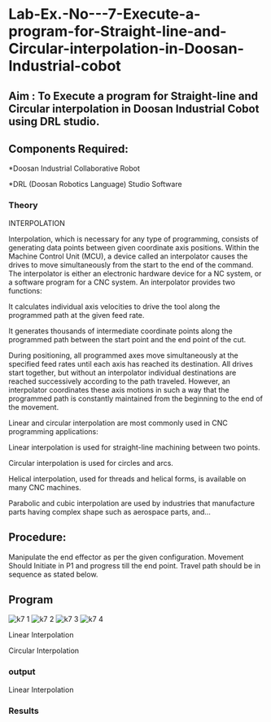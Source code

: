 # Lab-Ex.-No---7-Execute-a-program-for-Straight-line-and-Circular-interpolation-in-Doosan-Industrial-cobot
## Aim : To Execute a program for Straight-line and Circular interpolation in Doosan Industrial Cobot using DRL studio.

## Components Required:

*Doosan Industrial Collaborative Robot

*DRL (Doosan Robotics Language) Studio Software

### Theory 
INTERPOLATION

Interpolation, which is necessary for any type of programming, consists of generating data points between given coordinate axis positions. Within the Machine Control Unit (MCU), a device called an interpolator causes the drives to move simultaneously from the start to the end of the command. The interpolator is either an electronic hardware device for a NC system, or a software program for a CNC system. An interpolator provides two functions:

It calculates individual axis velocities to drive the tool along the programmed path at the given feed rate.

It generates thousands of intermediate coordinate points along the programmed path between the start point and the end point of the cut.

During positioning, all programmed axes move simultaneously at the specified feed rates until each axis has reached its destination. All drives start together, but without an interpolator individual destinations are reached successively according to the path traveled. However, an interpolator coordinates these axis motions in such a way that the programmed path is constantly maintained from the beginning to the end of the movement.

Linear and circular interpolation are most commonly used in CNC programming applications:

Linear interpolation is used for straight-line machining between two points.

Circular interpolation is used for circles and arcs.

Helical interpolation, used for threads and helical forms, is available on many CNC machines.

Parabolic and cubic interpolation are used by industries that manufacture parts having complex shape such as aerospace parts, and...

## Procedure:

Manipulate the end effector as per the given configuration. Movement Should Initiate in P1 and progress till the end point. Travel path should be in sequence as stated below.

## Program

![k7 1](https://user-images.githubusercontent.com/87744906/204149390-3398dc64-ae3f-4c14-8c63-8e114d91afca.png)
![k7 2](https://user-images.githubusercontent.com/87744906/204149351-986e327a-2373-433a-91a2-a0eee3d3ff02.png)
![k7 3](https://user-images.githubusercontent.com/87744906/204149355-2adbf784-70b1-4460-80e7-989ba9eaefcc.png)
![k7 4](https://user-images.githubusercontent.com/87744906/204149360-7eea655f-3df7-4166-a831-2437bfbcc4c7.png)

Linear Interpolation


Circular Interpolation


### output
Linear Interpolation




### Results 



 
